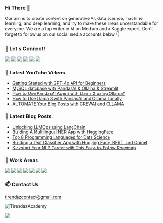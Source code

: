 ### Hi There 👋

Our aim is to create content on generative AI, data science, machine learning, and deep learning, and try to make these areas understandable for everyone. We are a top writer in AI on Medium and a Kaggle expert. Don't forget to follow us on our social media accounts below 👇

### 🔗 Let's Connect!

[![](https://img.shields.io/badge/YouTube-FF0000?style=plastic&logo=youtube&logoColor=white)](https://www.youtube.com/c/TirendazAcademy)
[![](https://img.shields.io/badge/Medium-000000?&style=plastic&logo=medium&logoColor=white)](https://tirendazacademy.medium.com)
[![](https://img.shields.io/badge/LinkedIn-0A66C2?style=plastic&logo=linkedin&logoColor=white)](https://www.linkedin.com/in/tirendaz-academy/)
[![](https://img.shields.io/badge/Twitter-darkgreen?&style=plastic&logo=twitter&logoColor=white)](https://www.twitter.com/TirendazAcademy)
[![](https://img.shields.io/badge/Instagram-32012F?style=plastic&logo=instagram&logoColor=white)](https://www.instagram.com/TirendazAcademy)
[![](https://img.shields.io/badge/Kaggle-darkblue?style=plastic&logo=Kaggle&logoColor=white)](https://www.kaggle.com/TirendazAcademy)


<!-- 
[![](https://img.shields.io/badge/TikTok-000000?style=plastic&logo=tiktok&logoColor=white)](https://www.tiktok.com/TirendazAcademy)
[![](https://img.shields.io/badge/Reddit-FF4500?style=plastic&logo=reddit&logoColor=white)](https://www.reddit.com/user/TirendazAcademy)
[![](https://img.shields.io/badge/Stackoverflow-F58025?style=plastic&logo=stackoverflow&logoColor=white)](https://stackoverflow.com/users/18967083/tirendaz-academy)
[![](https://img.shields.io/badge/Quora-B92B27?&style=plastic&logo=Quora&logoColor=white)](https://www.quora.com/profile/Tirendaz-Academy)
-->

### 📌 Latest YouTube Videos

<!-- YOUTUBE:START -->
- [Getting Started with GPT-4o API for Beginners](https://www.youtube.com/watch?v=gpYCYGOQ3Co)
- [MySQL database with PandasAI &amp; Ollama &amp; Streamlit](https://www.youtube.com/watch?v=o88et_D8qlg)
- [How to Use PandasAI Agent with Llama 3 using Ollama?](https://www.youtube.com/watch?v=9nyiePIrtbE)
- [How to Use Llama 3 with PandasAI and Ollama Locally](https://www.youtube.com/watch?v=_dDaNgBDoHY)
- [AUTOMATE Your Blog Posts with CREWAI and OLLAMA](https://www.youtube.com/watch?v=KWrzVwrAlLc)
<!-- YOUTUBE:END -->

### 🚀 Latest Blog Posts

<!-- BLOG-POST-LIST:START -->
- [Unlocking LLMOps using LangChain](https://levelup.gitconnected.com/unlocking-llmops-using-langchain-9104853d993f?source=rss-b5cbb779640e------2)
- [Building A Multilingual NER App with HuggingFace](https://pub.towardsai.net/building-a-multilingual-ner-app-with-huggingface-4fe0c6ad858f?source=rss-b5cbb779640e------2)
- [Top 8 Programming Languages for Data Science](https://levelup.gitconnected.com/top-8-programming-languages-for-data-science-19bfad1d3eb8?source=rss-b5cbb779640e------2)
- [Building a Text Classifier App with Hugging Face, BERT, and Comet](https://heartbeat.comet.ml/building-a-text-classifier-app-with-hugging-face-bert-and-comet-278e4cd0d0aa?source=rss-b5cbb779640e------2)
- [Kickstart Your NLP Career with This Easy-to-Follow Roadmap](https://levelup.gitconnected.com/kickstart-your-nlp-career-with-this-easy-to-follow-roadmap-50f4b4372d27?source=rss-b5cbb779640e------2)
<!-- BLOG-POST-LIST:END -->

<!--

### 🔗 Let's Connect! (Turkish)

[![](https://img.shields.io/badge/YouTube-FF0000?style=plastic&logo=youtube&logoColor=white)](https://www.youtube.com/c/tirendazakademi)
[![](https://img.shields.io/badge/Medium-000000?&style=plastic&logo=medium&logoColor=white)](https://tirendazakademi.medium.com)
[![](https://img.shields.io/badge/Instagram-E4405F?style=plastic&logo=instagram&logoColor=white)](https://www.instagram.com/AkademiTirendaz)
[![](https://img.shields.io/badge/Twitter-1DA1F2?&style=plastic&logo=twitter&logoColor=white)](https://www.twitter.com/TirendazAkademi)
[![](https://img.shields.io/badge/TikTok-000000?style=plastic&logo=tiktok&logoColor=white)](https://www.tiktok.com/TirendazAkademi)
[![](https://img.shields.io/badge/Udemy-A435F0?style=plastic&logo=udemy&logoColor=white)](https://www.udemy.com/user/tirendaz-akademi-2)

<!--

### 📌 Latest YouTube Videos (Turkish)

<!-- YOUTUBETR:START 
- [LangChain: Models | Python ile Üretken Yapay Zeka - 3](https://www.youtube.com/watch?v=1nplHeGQFBM)
- [LangChain: Çalışma Ortamının Kurulumu | Python ile Üretken Yapay Zeka - 2](https://www.youtube.com/watch?v=T1ENn59Ow3I)
- [Generative AI için LangChain | Python ile Üretken Yapay Zeka - 1](https://www.youtube.com/watch?v=xd8b8-nLIpg)
- [ÜRETKEN YAPAY ZEKA&#39;nın &lpar;Generative AI&rpar; Gücünü Keşfet - 2](https://www.youtube.com/watch?v=Yw-UFYOBIZ0)
- [Yeni Rüzgar ÜRETKEN YAPAY ZEKA  🔥 Generative AI Nedir Giriş](https://www.youtube.com/watch?v=l0OAbS6aSyw)
<!-- YOUTUBETR:END 



### 🚀 Latest Blog Posts (Turkish)
<!-- BLOG-POST-LIST-TR:START 
- [HuggingFace  ile Doğal Dil İşlemeye Giriş](https://tirendazakademi.medium.com/huggingface-ile-do%C4%9Fal-dil-i%CC%87%C5%9Flemeye-giri%C5%9F-719717b4a25d?source=rss-e9566c9f34a3------2)
- [2023 Veri Bilimi Trendleri ve Maaşları](https://tirendazakademi.medium.com/2023-veri-bilimi-maa%C5%9Flar%C4%B1-711fc01f0f09?source=rss-e9566c9f34a3------2)
- [Keras ile Model Kaydetme &amp; Yükleme](https://tirendazakademi.medium.com/keras-ile-derin-%C3%B6%C4%9Frenme-modellerini-kaydetme-y%C3%BCkleme-2cdffded5bb3?source=rss-e9566c9f34a3------2)
- [ChatGPT Günlük Hayatta Nasıl Kullanılır?](https://tirendazakademi.medium.com/chatgpt-nas%C4%B1l-kullan%C4%B1l%C4%B1r-68ed2971ff?source=rss-e9566c9f34a3------2)
- [Keras Subclassing API ile Derin Öğrenme Modelleri Kurma](https://tirendazakademi.medium.com/keras-subclassing-api-ile-derin-%C3%B6%C4%9Frenme-modelleri-kurma-358255e4c2e9?source=rss-e9566c9f34a3------2)
<!-- BLOG-POST-LIST-TR:END 

-->

### 🤖 **Work Areas**

[![](https://img.shields.io/badge/GenAI-31C6D4?style=plastic&logo=WhenIWork&logoColor=white)]()
[![](https://img.shields.io/badge/DataScience-9A1663?style=plastic&logo=WhenIWork&logoColor=white)]()
[![](https://img.shields.io/badge/MachineLearning-DC5F00?style=plastic&logo=WhenIWork&logoColor=white)]()
[![](https://img.shields.io/badge/DeepLearning-000000?style=plastic&logo=WhenIWork&logoColor=white)]()
[![](https://img.shields.io/badge/DataEngineering-367E18?style=plastic&logo=WhenIWork&logoColor=white)]()
[![](https://img.shields.io/badge/MLOps-0F3460?style=plastic&logo=WhenIWork&logoColor=white)]()
[![](https://img.shields.io/badge/CloudComputing-D61C4E?style=plastic&logo=WhenIWork&logoColor=white)]()

<!--
[![](https://img.shields.io/badge/Bioinformatics-59CE8F?style=plastic&logo=WhenIWork&logoColor=white)]()
[![](https://img.shields.io/badge/Programming-EB1D36?style=plastic&logo=WhenIWork&logoColor=white)]()
-->

### 📫 Contact Us

tirendazcontact@gmail.com

<img src="https://komarev.com/ghpvc/?username=TirendazAcademy" alt="TirendazAcademy" /> 

[![](https://img.shields.io/github/followers/TirendazAcademy?style=social)](https://www.github.com/TirendazAcademy)  



<!--

**TirendazAcademy/TirendazAcademy** is a ✨ _special_ ✨ repository because its `README.md` (this file) appears on your GitHub profile.

![Tirendaz Academy's GitHub Stats](https://github-readme-stats.vercel.app/api?username=TirendazAcademy&show_icons=true)

Here are some ideas to get you started:

<p align="left"> </p>

- 🔭 I’m currently working on ...
- 🌱 I’m currently learning ...
- 👯 I’m looking to collaborate on ...
- 🤔 I’m looking for help with ...
- 💬 Ask me about ...
- 📫 How to reach me: ...
- 😄 Pronouns: ...
- ⚡ Fun fact: ...

-->
